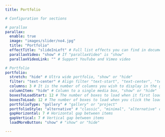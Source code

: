 ```yaml
---
title: Portfolio

# Configuration for sections

# parallax
parallax:
  enable: true
  image: "images/slider/no4.jpg"
  title: "Portfolio"
  effectTitle: "slideInLeft" # Full list effects you can find in documentation theme
  parallaxVideo: "show" # If "parallaxVideo" is "show"
  parallaxVideoLink: "" # Support YouTube and Vimeo video 

# Portfolio
portfolio:
  stretch: "hide" # Ultra wide portfolio, "show" or "hide"
  filter: "text-center" # Align filter "text-start", "text-center", "text-end" or "d-none"
  columns: 3 # It is the number of columns you wish to display in the grid
  columnItem: "hide" # Column to a single media box, "show" or "hide"
  boxesToLoadStart: 12 # The number of boxes to load when it first loads the grid
  boxesToLoad: 12 # The number of boxes to load when you click the load more button 
  portfolioType: "gallery" # "gallery" or "project"
  portfolioStyle: "alternative" # "classic", "minimal", "alternative" or "creative"
  gapHorizontal: 7 # Horizontal gap between items
  gapVertical: 7 # Vertical gap between items
  loadMoreButton: "show" # "show" or "hide"

---
```

